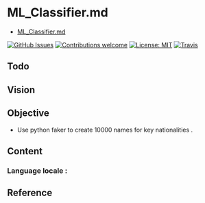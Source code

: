 # ML_Classifier.md

- [ML_Classifier.md](file:///c:/Local/Work/ML_Name/Note/ML_Classifier.md)

[![GitHub Issues](https://img.shields.io/github/issues/zalandoresearch/flair.svg)](https://github.com/zalandoresearch/flair/issues)
[![Contributions welcome](https://img.shields.io/badge/contributions-welcome-brightgreen.svg)](CONTRIBUTING.md)
[![License: MIT](https://img.shields.io/badge/License-MIT-brightgreen.svg)](https://opensource.org/licenses/MIT)
[![Travis](https://img.shields.io/travis/zalandoresearch/flair.svg)](https://travis-ci.org/zalandoresearch/flair)

## Todo

## Vision

## Objective

- Use python faker to create 10000 names for key nationalities .

## Content

### Language locale :

## Reference
